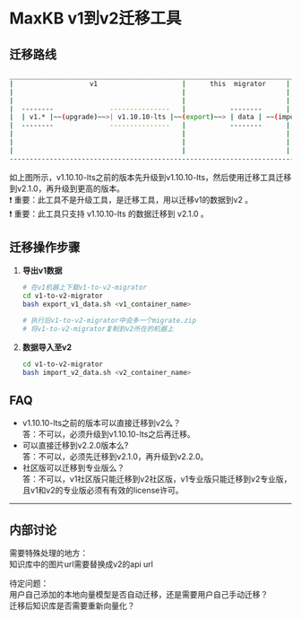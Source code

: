 # MaxKB v1到v2迁移工具

## 迁移路线
```sh
____________________________________________________________________________________________________________________
|                   v1                     |      this  migrator     |                      v2                     |
|                                          |                         |                                             |
|                                          |                         |                                             |
|  --------              ---------------   |           --------      |         ---------               ----------  |
|  | v1.* |~~(upgrade)~~>| v1.10.10-lts |~~(export)~~> | data | ~~(import)~~>| v2.1.0 |~~(upgrade)~~>| >v2.1.0 |   |  
|  --------              ---------------   |           --------      |         ---------               ----------  |
|                                          |                         |                                             |
|                                          |                         |                                             |
|                                          |                         |                                             |
--------------------------------------------------------------------------------------------------------------------
```
如上图所示，v1.10.10-lts之前的版本先升级到v1.10.10-lts，然后使用迁移工具迁移到v2.1.0，再升级到更高的版本。  
❗ 重要：此工具不是升级工具，是迁移工具，用以迁移v1的数据到v2 。  
❗ 重要：此工具只支持 v1.10.10-lts 的数据迁移到 v2.1.0 。

## 迁移操作步骤

1. **导出v1数据**
   ```bash
   # 在v1机器上下载v1-to-v2-migrator
   cd v1-to-v2-migrator
   bash export_v1_data.sh <v1_container_name>

   # 执行后v1-to-v2-migrator中会多一个migrate.zip
   # 将v1-to-v2-migrator复制到v2所在的机器上
   ```

2. **数据导入至v2**
   ```bash
   cd v1-to-v2-migrator
   bash import_v2_data.sh <v2_container_name>
   ```

## FAQ
- v1.10.10-lts之前的版本可以直接迁移到v2么？  
答：不可以，必须升级到v1.10.10-lts之后再迁移。
- 可以直接迁移到v2.2.0版本么?  
答：不可以，必须先迁移到v2.1.0，再升级到v2.2.0。
- 社区版可以迁移到专业版么？  
答：不可以，v1社区版只能迁移到v2社区版，v1专业版只能迁移到v2专业版，且v1和v2的专业版必须有有效的license许可。


***
## 内部讨论
需要特殊处理的地方：  
知识库中的图片url需要替换成v2的api url

待定问题：  
用户自己添加的本地向量模型是否自动迁移，还是需要用户自己手动迁移？  
迁移后知识库是否需要重新向量化？
